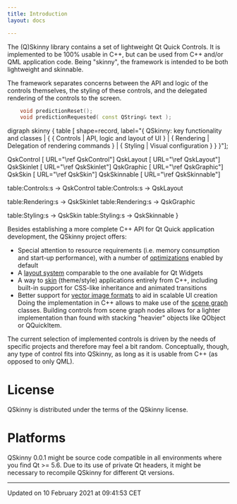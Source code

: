 ```yaml
---
title: Introduction
layout: docs

---
```





The (Q)Skinny library contains a set of lightweight Qt Quick Controls. It is implemented to be 100% usable in C++, but can be used from C++ and/or QML application code. Being "skinny", the framework is intended to be both lightweight and skinnable.

The framework separates concerns between the API and logic of the controls themselves, the styling of these controls, and the delegated rendering of the controls to the screen.

```cpp
    void predictionReset();
    void predictionRequested( const QString& text );
```

digraph skinny {
  table [ shape=record, label="{
    QSkinny: key functionality and classes |
    {
        { Controls | <Controls>API, logic and layout of UI } |
        { Rendering | <Rendering>Delegation of rendering commands } |
        { Styling | <Styling>Visual configuration }
    }
  }"];

  QskControl [ URL="\ref QskControl"]
  QskLayout [ URL="\ref QskLayout"]
  QskSkinlet [ URL="\ref QskSkinlet"]
  QskGraphic [ URL="\ref QskGraphic"]
  QskSkin [ URL="\ref QskSkin"]
  QskSkinnable [ URL="\ref QskSkinnable"]

  table:Controls:s -> QskControl
  table:Controls:s -> QskLayout

  table:Rendering:s -> QskSkinlet
  table:Rendering:s -> QskGraphic

  table:Styling:s -> QskSkin
  table:Styling:s -> QskSkinnable
}


Besides establishing a more complete C++ API for Qt Quick application development, the QSkinny project offers:



* Special attention to resource requirements (i.e. memory consumption and start-up performance), with a number of [optimizations](/docs/pages/qskoptimizations/#page-qskoptimizations) enabled by default
* A [layout system](/docs/pages/qsklayouts/#page-qsklayouts) comparable to the one available for Qt Widgets
* A way to [skin](/docs/pages/qskskinning/#page-qskskinning) (theme/style) applications entirely from C++, including built-in support for CSS-like inheritance and animated transitions
* Better support for [vector image formats](/docs/pages/qskvectorgraphics/#page-qskvectorgraphics) to aid in scalable UI creation
Doing the implementation in C++ allows to make use of the [scene graph](/docs/pages/qsknodes/#page-qsknodes) classes. Building controls from scene graph nodes allows for a lighter implementation than found with stacking "heavier" objects like QObject or QQuickItem.

The current selection of implemented controls is driven by the needs of specific projects and therefore may feel a bit random. Conceptually, though, any type of control fits into QSkinny, as long as it is usable from C++ (as opposed to only QML).


# License

QSkinny is distributed under the terms of the QSkinny license.


# Platforms

QSkinny 0.0.1 might be source code compatible in all environments where you find Qt >= 5.6. Due to its use of private Qt headers, it might be necessary to recompile QSkinny for different Qt versions. 

-------------------------------

Updated on 10 February 2021 at 09:41:53 CET
